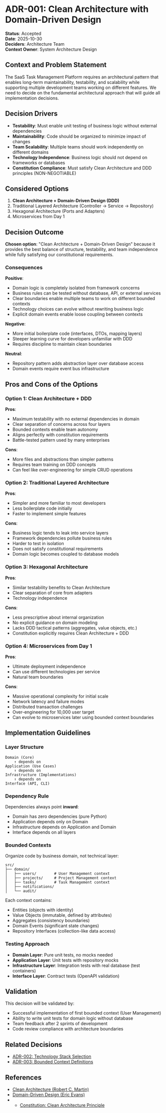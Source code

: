 # ADR-001: Clean Architecture with Domain-Driven Design

**Status**: Accepted  
**Date**: 2025-10-30  
**Deciders**: Architecture Team  
**Context Owner**: System Architecture Design

## Context and Problem Statement

The SaaS Task Management Platform requires an architectural pattern that enables long-term maintainability, testability, and scalability while supporting multiple development teams working on different features. We need to decide on the fundamental architectural approach that will guide all implementation decisions.

## Decision Drivers

- **Testability**: Must enable unit testing of business logic without external dependencies
- **Maintainability**: Code should be organized to minimize impact of changes
- **Team Scalability**: Multiple teams should work independently on different domains
- **Technology Independence**: Business logic should not depend on frameworks or databases
- **Constitution Compliance**: Must satisfy Clean Architecture and DDD principles (NON-NEGOTIABLE)

## Considered Options

1. **Clean Architecture + Domain-Driven Design (DDD)**
2. Traditional Layered Architecture (Controller → Service → Repository)
3. Hexagonal Architecture (Ports and Adapters)
4. Microservices from Day 1

## Decision Outcome

**Chosen option**: "Clean Architecture + Domain-Driven Design" because it provides the best balance of structure, testability, and team independence while fully satisfying our constitutional requirements.

### Consequences

**Positive**:

- Domain logic is completely isolated from framework concerns
- Business rules can be tested without database, API, or external services
- Clear boundaries enable multiple teams to work on different bounded contexts
- Technology choices can evolve without rewriting business logic
- Explicit domain events enable loose coupling between contexts

**Negative**:

- More initial boilerplate code (interfaces, DTOs, mapping layers)
- Steeper learning curve for developers unfamiliar with DDD
- Requires discipline to maintain clean boundaries

**Neutral**:

- Repository pattern adds abstraction layer over database access
- Domain events require event bus infrastructure

## Pros and Cons of the Options

### Option 1: Clean Architecture + DDD

**Pros**:

- Maximum testability with no external dependencies in domain
- Clear separation of concerns across four layers
- Bounded contexts enable team autonomy
- Aligns perfectly with constitution requirements
- Battle-tested pattern used by many enterprises

**Cons**:

- More files and abstractions than simpler patterns
- Requires team training on DDD concepts
- Can feel like over-engineering for simple CRUD operations

### Option 2: Traditional Layered Architecture

**Pros**:

- Simpler and more familiar to most developers
- Less boilerplate code initially
- Faster to implement simple features

**Cons**:

- Business logic tends to leak into service layers
- Framework dependencies pollute business rules
- Harder to test in isolation
- Does not satisfy constitutional requirements
- Domain logic becomes coupled to database models

### Option 3: Hexagonal Architecture

**Pros**:

- Similar testability benefits to Clean Architecture
- Clear separation of core from adapters
- Technology independence

**Cons**:

- Less prescriptive about internal organization
- No explicit guidance on domain modeling
- Lacks DDD tactical patterns (aggregates, value objects, etc.)
- Constitution explicitly requires Clean Architecture + DDD

### Option 4: Microservices from Day 1

**Pros**:

- Ultimate deployment independence
- Can use different technologies per service
- Natural team boundaries

**Cons**:

- Massive operational complexity for initial scale
- Network latency and failure modes
- Distributed transaction challenges
- Over-engineering for 10,000 user target
- Can evolve to microservices later using bounded context boundaries

## Implementation Guidelines

### Layer Structure

```
Domain (Core)
    ↑ depends on
Application (Use Cases)
    ↑ depends on
Infrastructure (Implementations)
    ↑ depends on
Interface (API, CLI)
```

### Dependency Rule

Dependencies always point **inward**:

- Domain has zero dependencies (pure Python)
- Application depends only on Domain
- Infrastructure depends on Application and Domain
- Interface depends on all layers

### Bounded Contexts

Organize code by business domain, not technical layer:

```
src/
├── domain/
│   ├── users/        # User Management context
│   ├── projects/     # Project Management context
│   ├── tasks/        # Task Management context
│   ├── notifications/
│   └── audit/
```

Each context contains:

- Entities (objects with identity)
- Value Objects (immutable, defined by attributes)
- Aggregates (consistency boundaries)
- Domain Events (significant state changes)
- Repository Interfaces (collection-like data access)

### Testing Approach

- **Domain Layer**: Pure unit tests, no mocks needed
- **Application Layer**: Unit tests with repository mocks
- **Infrastructure Layer**: Integration tests with real database (test containers)
- **Interface Layer**: Contract tests (OpenAPI validation)

## Validation

This decision will be validated by:

- Successful implementation of first bounded context (User Management)
- Ability to write unit tests for domain logic without database
- Team feedback after 2 sprints of development
- Code review compliance with architecture boundaries

## Related Decisions

- [ADR-002: Technology Stack Selection](./adr-002-technology-stack.md)
- [ADR-003: Bounded Context Definitions](./adr-003-bounded-contexts.md)

## References

- [Clean Architecture (Robert C. Martin)](https://blog.cleancoder.com/uncle-bob/2012/08/13/the-clean-architecture.html)
- [Domain-Driven Design (Eric Evans)](https://www.domainlanguage.com/ddd/)
- - [Constitution: Clean Architecture Principle](../../../.github/instructions/clean-architecture.instructions.md)
